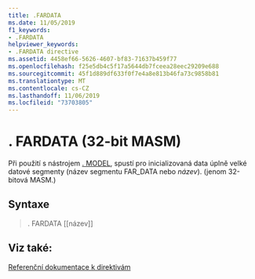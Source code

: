 ```yaml
---
title: .FARDATA
ms.date: 11/05/2019
f1_keywords:
- .FARDATA
helpviewer_keywords:
- .FARDATA directive
ms.assetid: 4458ef66-5626-4607-bf83-71637b459f77
ms.openlocfilehash: f25e5db4c5f17a5644db7fceea28eec29209e688
ms.sourcegitcommit: 45f1d889df633f0f7e4a8e813b46fa73c9858b81
ms.translationtype: MT
ms.contentlocale: cs-CZ
ms.lasthandoff: 11/06/2019
ms.locfileid: "73703805"
---
```

# <a name="fardata-32-bit-masm"></a>. FARDATA (32-bit MASM)

Při použití s nástrojem [. MODEL](../../assembler/masm/dot-model.md), spustí pro inicializovaná data úplně velké datové segmenty (název segmentu FAR_DATA nebo *název*). (jenom 32-bitová MASM.)

## <a name="syntax"></a>Syntaxe

> . FARDATA [[název]]

## <a name="see-also"></a>Viz také:

[Referenční dokumentace k direktivám](../../assembler/masm/directives-reference.md)<br/>